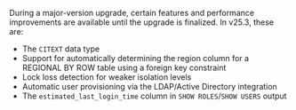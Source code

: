 During a major-version upgrade, certain features and performance improvements are available until the upgrade is finalized. In v25.3, these are:

- The `CITEXT` data type
- Support for automatically determining the region column for a REGIONAL BY ROW table using a foreign key constraint
- Lock loss detection for weaker isolation levels 
- Automatic user provisioning via the LDAP/Active Directory integration
- The `estimated_last_login_time` column in `SHOW ROLES`/`SHOW USERS` output